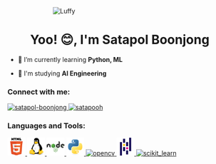 <img src="https://comicvine.gamespot.com/a/uploads/original/11162/111629420/8640179-3204337664-luffy.jpg" 
     alt="Luffy" width="300" height="auto" 
     style="display: block; margin: auto;">

<h1 style="text-align: center;">Yoo! 😊, I'm Satapol Boonjong</h1>

- 📖 I’m currently learning **Python, ML**

- 🏫 I'm studying **AI Engineering**

<h3>Connect with me:</h3>
<p>
    <a href="https://www.linkedin.com/in/satapol-boonjong-777831348/" target="_blank">
        <img src="https://raw.githubusercontent.com/rahuldkjain/github-profile-readme-generator/master/src/images/icons/Social/linked-in-alt.svg" 
             alt="satapol-boonjong" height="30" width="40">
    </a>
    <a href="https://instagram.com/satapooh" target="_blank">
        <img src="https://raw.githubusercontent.com/rahuldkjain/github-profile-readme-generator/master/src/images/icons/Social/instagram.svg" 
             alt="satapooh" height="30" width="40">
    </a>
</p>

<h3>Languages and Tools:</h3>
<p>
    <a href="https://www.w3.org/html/" target="_blank">
        <img src="https://raw.githubusercontent.com/devicons/devicon/master/icons/html5/html5-original-wordmark.svg" 
             alt="html5" width="40" height="40">
    </a>
    <a href="https://www.linux.org/" target="_blank">
        <img src="https://raw.githubusercontent.com/devicons/devicon/master/icons/linux/linux-original.svg" 
             alt="linux" width="40" height="40">
    </a>
    <a href="https://nodejs.org" target="_blank">
        <img src="https://raw.githubusercontent.com/devicons/devicon/master/icons/nodejs/nodejs-original-wordmark.svg" 
             alt="nodejs" width="40" height="40">
    </a>
    <a href="https://www.python.org" target="_blank">
        <img src="https://raw.githubusercontent.com/devicons/devicon/master/icons/python/python-original.svg" 
             alt="python" width="40" height="40">
    </a>
    <a href="https://opencv.org/" target="_blank">
        <img src="https://www.vectorlogo.zone/logos/opencv/opencv-icon.svg" 
             alt="opencv" width="40" height="40">
    </a>
    <a href="https://pandas.pydata.org/" target="_blank">
        <img src="https://raw.githubusercontent.com/devicons/devicon/2ae2a900d2f041da66e950e4d48052658d850630/icons/pandas/pandas-original.svg" 
             alt="pandas" width="40" height="40">
    </a>
    <a href="https://scikit-learn.org/" target="_blank">
        <img src="https://upload.wikimedia.org/wikipedia/commons/0/05/Scikit_learn_logo_small.svg" 
             alt="scikit_learn" width="40" height="40">
    </a>
</p>
